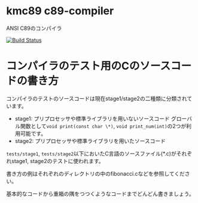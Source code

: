 # kmc89 c89-compiler
ANSI C89のコンパイラ

[![Build Status](https://travis-ci.org/kmc-jp/c89-compiler.svg?branch=master)](https://travis-ci.org/kmc-jp/c89-compiler)

# コンパイラのテスト用のCのソースコードの書き方

コンパイラのテストのソースコードは現在stage1/stage2の二種類に分類されています。

- stage1: プリプロセッサや標準ライブラリを用いないソースコード グローバル関数として`void print(const char \*)`, `void print_num(int)`の2つが利用可能です。
- stage2: プリプロセッサや標準ライブラリを用いたソースコード

`tests/stage1`, `tests/stage2`以下においたC言語のソースファイル(\*.c)がそれぞれstage1, stage2のテストに使われます。

書き方の例はそれぞれのディレクトリの中のfibonacci.cなどを参照してください。

基本的なコードから重箱の隅をつつくようなコードまでどんどん書きましょう。
